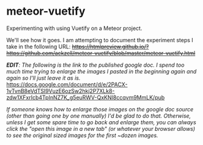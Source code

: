 # meteor-vuetify

Experimenting with using Vuetify on a Meteor project.

We'll see how it goes. I am attempting to document the experiment steps I take in the following URL: ~~https://htmlpreview.github.io/?https://github.com/ackzell/meteor-vuetify/blob/master/meteor-vuetify.html~~

_**EDIT**: The following is the link to the published google doc. I spend too much time trying to enlarge the images I pasted in the beginning again and again so I'll just leave it as is._ https://docs.google.com/document/d/e/2PACX-1vTvnB8eVdTSI9VuzE6ozSw2hkj2P7XLk8-zdw1XFxrIcb4TpInNZ7K_g5euRWV-QxKNI8ccqvm9MmLK/pub

_If someone knows how to enlarge those images on the google doc source (other than going one by one manually) I'd be glad to do that. Otherwise, unless I get some spare time to go back and enlarge them, you can always click the "open this image in a new tab" (or whatever your browser allows) to see the original sized images for the first ~dozen images._
